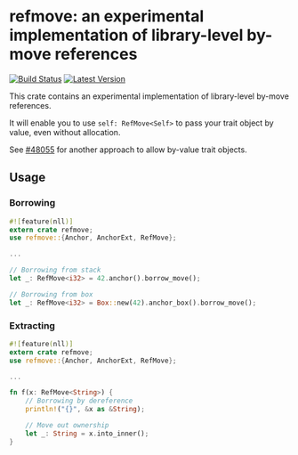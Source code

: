 # refmove: an experimental implementation of library-level by-move references

[![Build Status](https://travis-ci.org/qnighy/rust-refmove.svg?branch=master)](https://travis-ci.org/qnighy/rust-refmove)
[![Latest Version](https://img.shields.io/crates/v/refmove.svg)](https://crates.io/crates/refmove)

This crate contains an experimental implementation of library-level
by-move references.

It will enable you to use `self: RefMove<Self>` to pass your trait
object by value, even without allocation.

See [#48055][#48055] for another approach to allow by-value trait objects.

[#48055]: https://github.com/rust-lang/rust/issues/48055

## Usage

### Borrowing

```rust
#![feature(nll)]
extern crate refmove;
use refmove::{Anchor, AnchorExt, RefMove};

...

// Borrowing from stack
let _: RefMove<i32> = 42.anchor().borrow_move();

// Borrowing from box
let _: RefMove<i32> = Box::new(42).anchor_box().borrow_move();
```

### Extracting

```rust
#![feature(nll)]
extern crate refmove;
use refmove::{Anchor, AnchorExt, RefMove};

...

fn f(x: RefMove<String>) {
    // Borrowing by dereference
    println!("{}", &x as &String);

    // Move out ownership
    let _: String = x.into_inner();
}
```
